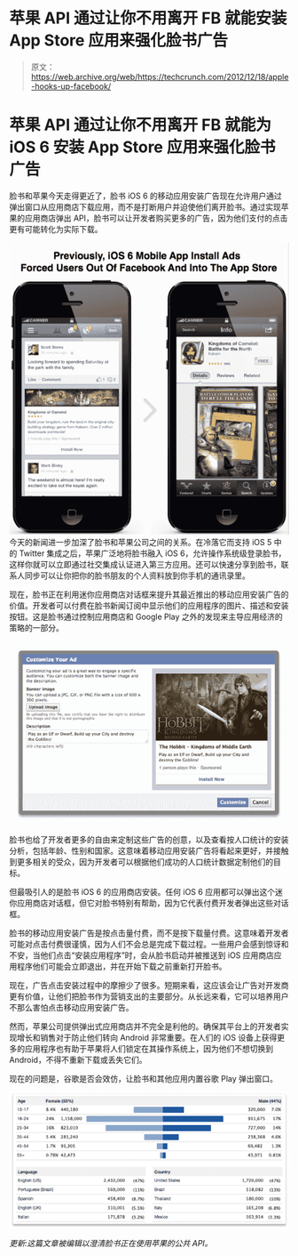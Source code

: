 # 苹果 API 通过让你不用离开 FB 就能安装 App Store 应用来强化脸书广告

> 原文：<https://web.archive.org/web/https://techcrunch.com/2012/12/18/apple-hooks-up-facebook/>

# 苹果 API 通过让你不用离开 FB 就能为 iOS 6 安装 App Store 应用来强化脸书广告

脸书和苹果今天走得更近了，脸书 iOS 6 的移动应用安装广告现在允许用户通过弹出窗口从应用商店下载应用，而不是打断用户并迫使他们离开脸书。通过实现苹果的应用商店弹出 API，脸书可以让开发者购买更多的广告，因为他们支付的点击更有可能转化为实际下载。

![faceboook-iphone-mobile-app-ads Done](img/bdd4a17528b8dde91e62ea387b0fff97.png)今天的新闻进一步加深了脸书和苹果公司之间的关系。在冷落它而支持 iOS 5 中的 Twitter 集成之后，苹果广泛地将脸书融入 iOS 6，允许操作系统级登录脸书，这样你就可以立即通过社交集成认证进入第三方应用。还可以快速分享到脸书，联系人同步可以让你把你的脸书朋友的个人资料放到你手机的通讯录里。

现在，脸书正在利用迷你应用商店对话框来提升其最近推出的移动应用安装广告的价值。开发者可以付费在脸书新闻订阅中显示他们的应用程序的图片、描述和安装按钮。这是脸书通过控制应用商店和 Google Play 之外的发现来主导应用经济的策略的一部分。

![Hobbit_CA2](img/dd6b716cece46fed51eee85d7df9026f.png)

脸书也给了开发者更多的自由来定制这些广告的创意，以及查看按人口统计的安装分析，包括年龄、性别和国家。这意味着移动应用安装广告将看起来更好，并接触到更多相关的受众，因为开发者可以根据他们成功的人口统计数据定制他们的目标。

但最吸引人的是脸书 iOS 6 的应用商店安装。任何 iOS 6 应用都可以弹出这个迷你应用商店对话框，但它对脸书特别有帮助，因为它代表付费开发者弹出这些对话框。

脸书的移动应用安装广告是按点击量付费，而不是按下载量付费。这意味着开发者可能对点击付费很谨慎，因为人们不会总是完成下载过程。一些用户会感到惊讶和不安，当他们点击“安装应用程序”时，会从脸书启动并被推送到 iOS 应用商店应用程序他们可能会立即退出，并在开始下载之前重新打开脸书。

现在，广告点击安装过程中的摩擦少了很多。短期来看，这应该会让广告对开发商更有价值，让他们把脸书作为营销支出的主要部分。从长远来看，它可以培养用户不那么害怕点击移动应用安装广告。

然而，苹果公司提供弹出式应用商店并不完全是利他的。确保其平台上的开发者实现增长和销售对于防止他们转向 Android 非常重要。在人们的 iOS 设备上获得更多的应用程序也有助于苹果将人们锁定在其操作系统上，因为他们不想切换到 Android，不得不重新下载或丢失它们。

现在的问题是，谷歌是否会效仿，让脸书和其他应用内置谷歌 Play 弹出窗口。

![Demo3](img/1c8eb445f32367c4b62dabc2500c379c.png)

*更新:这篇文章被编辑以澄清脸书正在使用苹果的公共 API。*